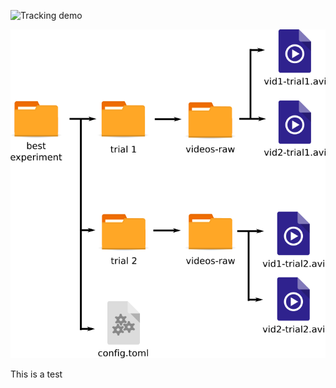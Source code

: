 
![Tracking demo](https://raw.githubusercontent.com/lambdaloop/anipose-docs/master/tracking_3cams_full_slower5.gif)


![Folder demo](https://raw.githubusercontent.com/lambdaloop/anipose-docs/master/folder_structure.png)

This is a test
